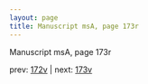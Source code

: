 ```yaml
---
layout: page
title: Manuscript msA, page 173r
---
```


Manuscript msA, page 173r

prev:  [172v](../172v) | next:  [173v](../173v)